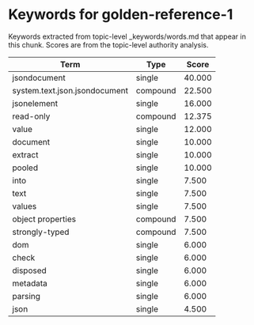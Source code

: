 # Keywords for golden-reference-1

Keywords extracted from topic-level _keywords/words.md that appear in this chunk.
Scores are from the topic-level authority analysis.

| Term | Type | Score |
|------|------|-------|
| jsondocument | single | 40.000 |
| system.text.json.jsondocument | compound | 22.500 |
| jsonelement | single | 16.000 |
| read-only | compound | 12.375 |
| value | single | 12.000 |
| document | single | 10.000 |
| extract | single | 10.000 |
| pooled | single | 10.000 |
| into | single | 7.500 |
| text | single | 7.500 |
| values | single | 7.500 |
| object properties | compound | 7.500 |
| strongly-typed | compound | 7.500 |
| dom | single | 6.000 |
| check | single | 6.000 |
| disposed | single | 6.000 |
| metadata | single | 6.000 |
| parsing | single | 6.000 |
| json | single | 4.500 |
